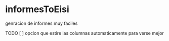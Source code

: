 # informesToEisi
genracion de informes muy faciles


TODO
[ ] opcion que estire las columnas automaticamente para verse mejor
